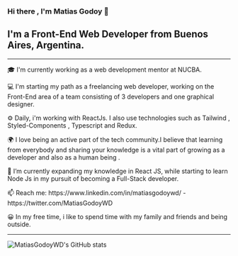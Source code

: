 ### Hi there , I'm Matias Godoy 👋


## I'm a Front-End Web Developer from Buenos Aires, Argentina.

---


<p>🎓 I'm currently working as a web development mentor at NUCBA.</p>
<p>💻 I'm starting my path as a freelancing web developer, working on the Front-End area of a team consisting of 3 developers and one graphical designer.</p>
<p>⚙️ Daily, i'm working with ReactJs. I also use technologies such as Tailwind , Styled-Components , Typescript and Redux. </p>  
<p>🌍 I love being an active part of the tech community.I believe that learning from everybody and sharing your knowledge is a vital part of growing as a developer and also as a human being . </p>
<p>🌱  I’m currently expanding my knowledge in React JS, while starting to learn Node Js in my pursuit of becoming a Full-Stack developer.</p>
<p>📫 Reach me: https://www.linkedin.com/in/matiasgodoywd/   -   https://twitter.com/MatiasGodoyWD</p>
<p>😀 In my free time, i like to spend time with my family and friends and being outside.</p>

---


![MatiasGodoyWD's GitHub stats](https://github-readme-stats.vercel.app/api?username=MatiasGodoyWD&show_icons=true&theme=radical)


